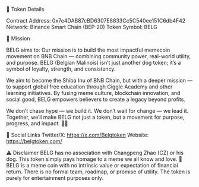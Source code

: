 📌 Token Details 

Contract Address: 0x7e4DAB87cBD6307E8833Cc5C540ee151C6db4F42
Network: Binance Smart Chain (BEP-20)
Token Symbol: BELG

🎯 Mission 

BELG aims to:
Our mission is to build the most impactful memecoin movement on BNB Chain — combining community power, real-world utility, and purpose. BELG (Belgian Malinois) isn’t just another dog token; it’s a symbol of loyalty, strength, and consistency.

We aim to become the Shiba Inu of BNB Chain, but with a deeper mission — to support global free education through Giggle Academy and other learning initiatives. By fusing meme culture, blockchain innovation, and social good, BELG empowers believers to create a legacy beyond profits.

We don’t chase hype — we build it.
We don’t wait for change — we lead it.
Together, we’ll make BELG not just a token, but a movement for purpose, progress, and impact. 🐶🚀

🔗 Social Links
Twitter/X: https://x.com/Belgtoken
Website: https://belgtoken.com/


⚠️ Disclaimer
BELG has no association with Changpeng Zhao (CZ) or his dog. This token simply pays homage to a meme we all know and love. 🐶
BELG is a meme coin with no intrinsic value or expectation of financial return. There is no formal team, roadmap, or promise of utility. The token is purely for entertainment purposes only.
